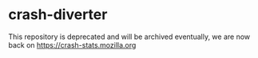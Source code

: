 # crash-diverter

This repository is deprecated and will be archived eventually, we are now back on https://crash-stats.mozilla.org
